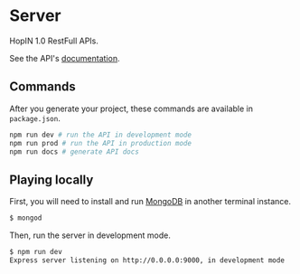 # Server

HopIN 1.0 RestFull APIs.

See the API's [documentation](DOCS.md).

## Commands

After you generate your project, these commands are available in `package.json`.

```bash
npm run dev # run the API in development mode
npm run prod # run the API in production mode
npm run docs # generate API docs
```

## Playing locally

First, you will need to install and run [MongoDB](https://www.mongodb.com/) in another terminal instance.

```bash
$ mongod
```

Then, run the server in development mode.

```bash
$ npm run dev
Express server listening on http://0.0.0.0:9000, in development mode
```
